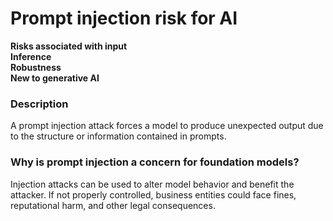 # Prompt injection risk for AI

**Risks associated with input** \
**Inference** \
**Robustness** \
**New to generative AI**

### Description

A prompt injection attack forces a model to produce unexpected output due to the structure or information contained in prompts.

### Why is prompt injection a concern for foundation models?

Injection attacks can be used to alter model behavior and benefit the attacker. If not properly controlled, business entities could face fines, reputational harm, and other legal consequences.